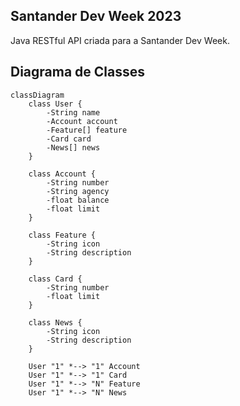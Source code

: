 ## Santander Dev Week 2023
Java RESTful API criada para a Santander Dev Week.

## Diagrama de Classes

```mermaid
classDiagram
    class User {
        -String name
        -Account account
        -Feature[] feature
        -Card card
        -News[] news
    }
    
    class Account {
        -String number
        -String agency
        -float balance
        -float limit
    }

    class Feature {
        -String icon
        -String description
    }

    class Card {
        -String number
        -float limit
    }

    class News {
        -String icon
        -String description
    }

    User "1" *--> "1" Account
    User "1" *--> "1" Card
    User "1" *--> "N" Feature 
    User "1" *--> "N" News
```
